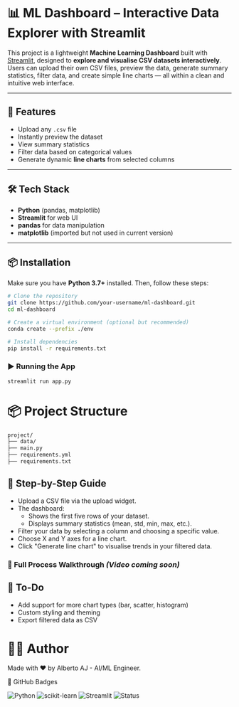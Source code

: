 # 📊 ML Dashboard – Interactive Data Explorer with Streamlit

This project is a lightweight **Machine Learning Dashboard** built with [Streamlit](https://streamlit.io/), designed to **explore and visualise CSV datasets interactively**. Users can upload their own CSV files, preview the data, generate summary statistics, filter data, and create simple line charts — all within a clean and intuitive web interface.

---

## 🚀 Features

- Upload any `.csv` file
- Instantly preview the dataset
- View summary statistics
- Filter data based on categorical values
- Generate dynamic **line charts** from selected columns

---

## 🛠️ Tech Stack

- **Python** (pandas, matplotlib)
- **Streamlit** for web UI
- **pandas** for data manipulation
- **matplotlib** (imported but not used in current version)

---

## 📦 Installation

Make sure you have **Python 3.7+** installed. Then, follow these steps:

```bash
# Clone the repository
git clone https://github.com/your-username/ml-dashboard.git
cd ml-dashboard
```

```bash
# Create a virtual environment (optional but recommended)
conda create --prefix ./env
```


```bash
# Install dependencies
pip install -r requirements.txt
```

### ▶️ Running the App
```bash
streamlit run app.py
```

# 📦 Project Structure

```bash
project/
├── data/
├── main.py
├── requirements.yml
├── requirements.txt
```

## 🧭 Step-by-Step Guide

- Upload a CSV file via the upload widget.
- The dashboard:
  - Shows the first five rows of your dataset.
  - Displays summary statistics (mean, std, min, max, etc.).
- Filter your data by selecting a column and choosing a specific value.
- Choose X and Y axes for a line chart.
- Click "Generate line chart" to visualise trends in your filtered data.

### 📸 Full Process Walkthrough *(Video coming soon)*

## 🔧 To-Do
- Add support for more chart types (bar, scatter, histogram)
- Custom styling and theming
- Export filtered data as CSV

# 👨‍💻 Author

Made with ❤️ by Alberto AJ - AI/ML Engineer.

📢 GitHub Badges

![Python](https://img.shields.io/badge/Python-3.10-blue?logo=python)
![scikit-learn](https://img.shields.io/badge/ML-ScikitLearn-orange?logo=scikit-learn)
![Streamlit](https://img.shields.io/badge/Streamlit-FF4B4B?logo=streamlit&logoColor=white)
![Status](https://img.shields.io/badge/Status-Completed-brightgreen)